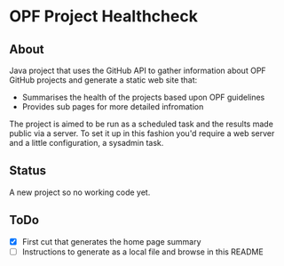 OPF Project Healthcheck
=======================

About
-----
Java project that uses the GitHub API to gather information about OPF GitHub projects
and generate a static web site that:

 * Summarises the health of the projects based upon OPF guidelines
 * Provides sub pages for more detailed infromation

The project is aimed to be run as a scheduled task and the results made public via a
server.  To set it up in this fashion you'd require a web server and a little
configuration, a sysadmin task.

Status
------
A new project so no working code yet.

ToDo
----
- [x] First cut that generates the home page summary
- [ ] Instructions to generate as a local file and browse in this README
